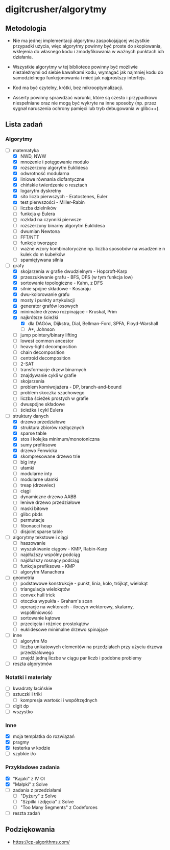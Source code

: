 # digitcrusher/algorytmy

## Metodologia

- Nie ma jednej implementacji algorytmu zaspokojającej wszystkie przypadki użycia, więc algorytmy powinny być proste do skopiowania, wklejenia do własnego kodu i zmodyfikowania w ważnych punktach ich działania.

- Wszystkie algorytmy w tej bibliotece powinny być możliwie niezależnymi od siebie kawałkami kodu, wymagać jak najmniej kodu do samodzielnego funkcjonowania i mieć jak najprostszy interfejs.

- Kod ma być czytelny, krótki, bez mikrooptymalizacji.

- Asserty powinny sprawdzać warunki, które są czesto i przypadkowo niespełniane oraz nie mogą być wykryte na inne sposoby (np. przez sygnał naruszenia ochrony pamięci lub tryb debugowania w glibc++).

## Lista zadań

### Algorytmy

- [ ] matematyka
  - [x] NWD, NWW
  - [x] mnożenie i potęgowanie modulo
  - [x] rozszerzony algorytm Euklidesa
  - [x] odwrotność modularna
  - [x] liniowe równania diofantyczne
  - [x] chińskie twierdzenie o resztach
  - [x] logarytm dyskretny
  - [x] sito liczb pierwszych - Eratostenes, Euler
  - [x] test pierwszości - Miller-Rabin
  - [ ] liczba dzielników
  - [ ] funkcja φ Eulera
  - [ ] rozkład na czynniki pierwsze
  - [ ] rozszerzony binarny algorytm Euklidesa
  - [ ] dwumian Newtona
  - [ ] FFT/NTT
  - [ ] funkcje tworzące
  - [ ] ważne wzory kombinatoryczne np. liczba sposobów na wsadzenie n kulek do m kubełków
  - [ ] spamiętywana silnia
- [ ] grafy
  - [x] skojarzenia w grafie dwudzielnym - Hopcroft-Karp
  - [x] przeszukiwanie grafu - BFS, DFS (w tym funkcja low)
  - [x] sortowanie topologiczne - Kahn, z DFS
  - [x] silnie spójne składowe - Kosaraju
  - [x] dwu-kolorowanie grafu
  - [x] mosty i punkty artykulacji
  - [x] generator grafów losowych
  - [x] minimalne drzewo rozpinające - Kruskal, Prim
  - [x] najkrótsze ścieżki
    - [x] dla DAGów, Dijkstra, Dial, Bellman-Ford, SPFA, Floyd-Warshall
    - [ ] A*, Johnson
  - [ ] jump pointery/binary lifting
  - [ ] lowest common ancestor
  - [ ] heavy-light decomposition
  - [ ] chain decomposition
  - [ ] centroid decomposition
  - [ ] 2-SAT
  - [ ] transformacje drzew binarnych
  - [ ] znajdywanie cykli w grafie
  - [ ] skojarzenia
  - [ ] problem komiwojażera - DP, branch-and-bound
  - [ ] problem skoczka szachowego
  - [ ] liczba ścieżek prostych w grafie
  - [ ] dwuspójne składowe
  - [ ] ścieżka i cykl Eulera
- [ ] struktury danych
  - [x] drzewo przedziałowe
  - [x] struktura zbiorów rozłącznych
  - [x] sparse table
  - [x] stos i kolejka minimum/monotoniczna
  - [x] sumy prefiksowe
  - [x] drzewo Fenwicka
  - [x] skompresowane drzewo trie
  - [ ] big inty
  - [ ] ułamki
  - [ ] modularne inty
  - [ ] modularne ułamki
  - [ ] treap (drzewiec)
  - [ ] ciągi
  - [ ] dynamiczne drzewo AABB
  - [ ] leniwe drzewo przedziałowe
  - [ ] maski bitowe
  - [ ] glibc pbds
  - [ ] permutacje
  - [ ] fibonacci heap
  - [ ] disjoint sparse table
- [ ] algorytmy tekstowe i ciągi
  - [ ] haszowanie
  - [ ] wyszukiwanie ciągow - KMP, Rabin-Karp
  - [ ] najdłuższy wspólny podciąg
  - [ ] najdłuższy rosnący podciąg
  - [ ] funkcja prefiksowa - KMP
  - [ ] algorytm Manachera
- [ ] geometria
  - [ ] podstawowe konstrukcje - punkt, linia, koło, trójkąt, wielokąt
  - [ ] triangulacja wielokątów
  - [ ] convex hull trick
  - [ ] otoczka wypukła - Graham's scan
  - [ ] operacje na wektorach - iloczyn wektorowy, skalarny, współliniowość
  - [ ] sortowanie kątowe
  - [ ] przecięcia i różnice prostokątów
  - [ ] euklidesowe minimalne drzewo spinające
- [ ] inne
  - [ ] algorytm Mo
  - [ ] liczba unikatowych elementów na przedziałach przy użyciu drzewa przedziałowego
  - [ ] znajdź jedną liczbe w ciągu par liczb i podobne problemy
- [ ] reszta algorytmów

### Notatki i materiały

- [ ] kwadraty łacińskie
- [ ] sztuczki i triki
  - [ ] kompresja wartości i współrzędnych
- [ ] digit dp
- [ ] wszystko

### Inne

- [x] moja templatka do rozwiązań
- [x] pragmy
- [x] testerka w kodzie
- [ ] szybkie i/o

### Przykładowe zadania

- [x] "Kajaki" z IV OI
- [x] "Małpki" z Solve
- [ ] zadania z przedziałami
  - [ ] "Dyżury" z Solve
  - [ ] "Szpilki i zdjęcia" z Solve
  - [ ] "Too Many Segments" z Codeforces
- [ ] reszta zadań

## Podziękowania

- https://cp-algorithms.com/
